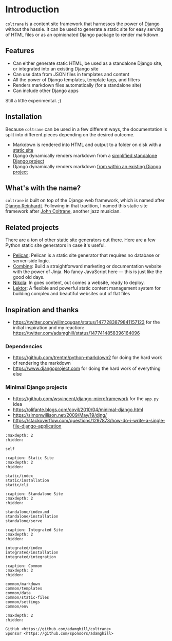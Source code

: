# Introduction

`coltrane` is a content site framework that harnesses the power of Django without the hassle. It can be used to generate a static site for easy serving of HTML files or as an opinionated Django package to render markdown.

## Features

- Can either generate static HTML, be used as a standalone Django site, or integrated into an existing Django site
- Can use data from JSON files in templates and content
- All the power of Django templates, template tags, and filters
- Renders markdown files automatically (for a standalone site)
- Can include other Django apps

Still a little experimental. ;)

## Installation

Because `coltrane` can be used in a few different ways, the documentation is split into different pieces depending on the desired outcome.

- Markdown is rendered into HTML and output to a folder on disk with a [static site](static/index)
- Django dynamically renders markdown from a [simplified standalone Django project](standalone/index)
- Django dynamically renders markdown [from within an existing Django project](integrated/index)

## What's with the name?

`coltrane` is built on top of the Django web framework, which is named after [Django Reinhardt](https://en.wikipedia.org/wiki/Django_Reinhardt). Following in that tradition, I named this static site framework after [John Coltrane](https://en.wikipedia.org/wiki/John_Coltrane), another jazz musician.

## Related projects

There are a ton of other static site generators out there. Here are a few Python static site generators in case it's useful.

- [Pelican](https://getpelican.com/): Pelican is a static site generator that requires no database or server-side logic.
- [Combine](https://combine.dropseed.dev/): Build a straightforward marketing or documentation website with the power of Jinja. No fancy JavaScript here — this is just like the good old days.
- [Nikola](https://getnikola.com/): In goes content, out comes a website, ready to deploy.
- [Lektor](https://www.getlektor.com/): A flexible and powerful static content management system for building complex and beautiful websites out of flat files

## Inspiration and thanks

- https://twitter.com/willmcgugan/status/1477283879841157123 for the initial inspiration and my reaction: https://twitter.com/adamghill/status/1477414858396164096

### Dependencies

- https://github.com/trentm/python-markdown2 for doing the hard work of rendering the markdown
- https://www.djangoproject.com for doing the hard work of everything else

### Minimal Django projects

- https://github.com/wsvincent/django-microframework for the `app.py` idea
- https://olifante.blogs.com/covil/2010/04/minimal-django.html
- https://simonwillison.net/2009/May/19/djng/
- https://stackoverflow.com/questions/1297873/how-do-i-write-a-single-file-django-application

```{toctree}
:maxdepth: 2
:hidden:

self
```

```{toctree}
:caption: Static Site
:maxdepth: 2
:hidden:

static/index
static/installation
static/cli
```

```{toctree}
:caption: Standalone Site
:maxdepth: 2
:hidden:

standalone/index.md
standalone/installation
standalone/serve
```

```{toctree}
:caption: Integrated Site
:maxdepth: 2
:hidden:

integrated/index
integrated/installation
integrated/integration
```

```{toctree}
:caption: Common
:maxdepth: 2
:hidden:

common/markdown
common/templates
common/data
common/static-files
common/settings
common/env
```

```{toctree}
:maxdepth: 2
:hidden:

GitHub <https://github.com/adamghill/coltrane>
Sponsor <https://github.com/sponsors/adamghill>
```
